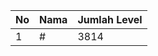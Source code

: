 | No | Nama            | Jumlah Level |
|----|-----------------|--------------|
| 1  | #    |    3814        |
